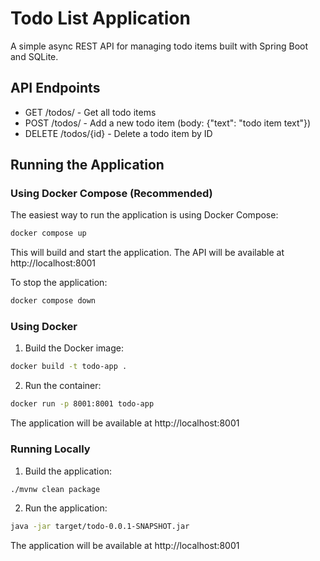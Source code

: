 # Todo List Application

A simple async REST API for managing todo items built with Spring Boot and SQLite.

## API Endpoints

- GET /todos/ - Get all todo items
- POST /todos/ - Add a new todo item (body: {"text": "todo item text"})
- DELETE /todos/{id} - Delete a todo item by ID

## Running the Application

### Using Docker Compose (Recommended)

The easiest way to run the application is using Docker Compose:

```bash
docker compose up
```

This will build and start the application. The API will be available at http://localhost:8001

To stop the application:
```bash
docker compose down
```

### Using Docker

1. Build the Docker image:
```bash
docker build -t todo-app .
```

2. Run the container:
```bash
docker run -p 8001:8001 todo-app
```

The application will be available at http://localhost:8001

### Running Locally

1. Build the application:
```bash
./mvnw clean package
```

2. Run the application:
```bash
java -jar target/todo-0.0.1-SNAPSHOT.jar
```

The application will be available at http://localhost:8001